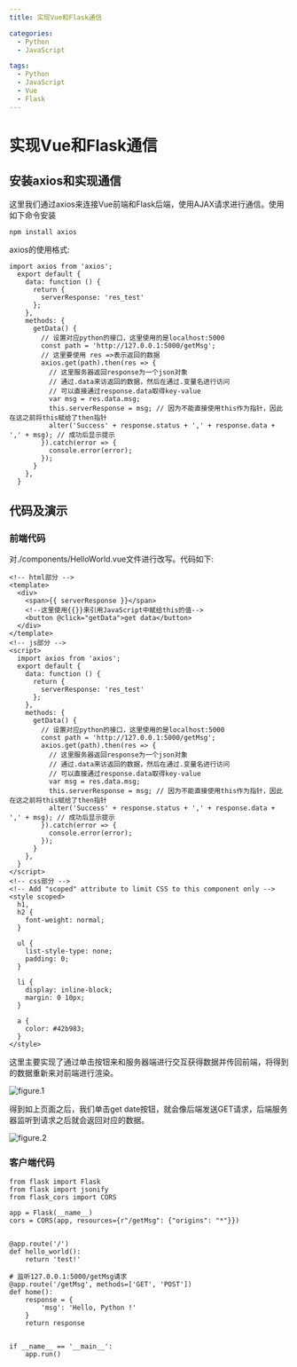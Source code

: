 ```yaml
---
title: 实现Vue和Flask通信

categories:
  - Python
  - JavaScript

tags:
  - Python
  - JavaScript
  - Vue
  - Flask
---
```


# 实现Vue和Flask通信
## 安装axios和实现通信
这里我们通过axios来连接Vue前端和Flask后端，使用AJAX请求进行通信。使用如下命令安装
```
npm install axios
```

axios的使用格式:
```
import axios from 'axios';
  export default {
    data: function () {
      return {
        serverResponse: 'res_test'
      };
    },
    methods: {
      getData() {
        // 设置对应python的接口，这里使用的是localhost:5000
        const path = 'http://127.0.0.1:5000/getMsg';
        // 这里要使用 res =>表示返回的数据
        axios.get(path).then(res => {
          // 这里服务器返回response为一个json对象
          // 通过.data来访返回的数据，然后在通过.变量名进行访问
          // 可以直接通过response.data取得key-value
          var msg = res.data.msg;
          this.serverResponse = msg; // 因为不能直接使用this作为指针，因此在这之前将this赋给了then指针
          alter('Success' + response.status + ',' + response.data + ',' + msg); // 成功后显示提示
        }).catch(error => {
          console.error(error);
        });
      }
    },
  }
```

## 代码及演示
### 前端代码
对./components/HelloWorld.vue文件进行改写。代码如下:
```
<!-- html部分 -->
<template>
  <div>
    <span>{{ serverResponse }}</span>
    <!--这里使用{{}}来引用JavaScript中赋给this的值-->
    <button @click="getData">get data</button>
  </div>
</template>
<!-- js部分 -->
<script>
  import axios from 'axios';
  export default {
    data: function () {
      return {
        serverResponse: 'res_test'
      };
    },
    methods: {
      getData() {
        // 设置对应python的接口，这里使用的是localhost:5000
        const path = 'http://127.0.0.1:5000/getMsg';
        axios.get(path).then(res => {
          // 这里服务器返回response为一个json对象
          // 通过.data来访返回的数据，然后在通过.变量名进行访问
          // 可以直接通过response.data取得key-value
          var msg = res.data.msg;
          this.serverResponse = msg; // 因为不能直接使用this作为指针，因此在这之前将this赋给了then指针
          alter('Success' + response.status + ',' + response.data + ',' + msg); // 成功后显示提示
        }).catch(error => {
          console.error(error);
        });
      }
    },
  }
</script>
<!-- css部分 -->
<!-- Add "scoped" attribute to limit CSS to this component only -->
<style scoped>
  h1,
  h2 {
    font-weight: normal;
  }

  ul {
    list-style-type: none;
    padding: 0;
  }

  li {
    display: inline-block;
    margin: 0 10px;
  }

  a {
    color: #42b983;
  }
</style>
```
这里主要实现了通过单击按钮来和服务器端进行交互获得数据并传回前端，将得到的数据重新来对前端进行渲染。

![figure.1](https://gitee.com/zyp521/upload_image/raw/master/X6O7G9.png)

得到如上页面之后，我们单击get date按钮，就会像后端发送GET请求，后端服务器监听到请求之后就会返回对应的数据。

![figure.2](https://gitee.com/zyp521/upload_image/raw/master/UZuYsL.png)

### 客户端代码
```
from flask import Flask
from flask import jsonify
from flask_cors import CORS

app = Flask(__name__)
cors = CORS(app, resources={r"/getMsg": {"origins": "*"}})


@app.route('/')
def hello_world():
    return 'test!'

# 监听127.0.0.1:5000/getMsg请求
@app.route('/getMsg', methods=['GET', 'POST'])
def home():
    response = {
        'msg': 'Hello, Python !'
    }
    return response


if __name__ == '__main__':
    app.run()

```